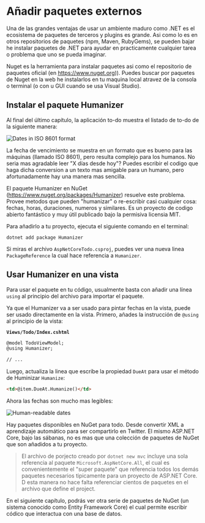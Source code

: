 # Añadir paquetes externos
Una de las grandes ventajas de usar un ambiente maduro como .NET es el ecosistema de paquetes de terceros y plugins es grande. Asi como lo es en otros repositorios de paquetes (npm, Maven, RubyGems), se pueden bajar he instalar paquetes de .NET para ayudar en practicamente cualquier tarea o problema que uno se pueda imaginar. 

Nuget es la herramienta para instalar paquetes asi como el repositorio de paquetes oficial (en https://www.nuget.org)). Puedes buscar por paquetes de Nuget en la web he instalarlos en tu maquina local atravez de la consola o terminal (o con u GUI cuando se usa Visual Studio).

## Instalar el paquete Humanizer
Al final del último capítulo, la aplicación to-do muestra el listado de to-do de la siguiente manera:

![Dates in ISO 8601 format](iso8601.png)

La fecha de vencimiento se muestra en un formato que es bueno para las máquinas (llamado ISO 8601), pero resulta complejo para los humanos. No seria mas agradable leer "X días desde hoy"? Puedes escribir el codigo que haga dicha conversion a un texto mas amigable para un humano, pero afortunadamente hay una manera mas sencilla.

El paquete Humanizer en NuGet (https://www.nuget.org/packages/Humanizer) resuelve este problema. Provee metodos que pueden "humanizar" o re-escribir casi cualquier cosa: fechas, horas, duraciones, numeros y similares. Es un proyecto de codigo abierto fantástico y muy útil publicado bajo la permisiva licensia MIT.

Para añadirlo a tu proyecto, ejecuta el siguiente comando en el terminal:

```
dotnet add package Humanizer
```

Si miras el archivo `AspNetCoreTodo.csproj`, puedes ver una nueva linea `PackageReference` la cual hace referencia a `Humanizer`.

## Usar Humanizer en una vista

Para usar el paquete en tu código, usualmente basta con añadir una línea `using` al principio del archivo para importar el paquete.

Ya que el Humanizer va a ser usado para pintar fechas en la vista, puede ser usado directamente en la vista. Primero, añades la instrucción de `@using` al principio de la vista:

**`Views/Todo/Index.cshtml`**

```html
@model TodoViewModel;
@using Humanizer;

// ...
```

Luego, actualiza la linea que escribe la propiedad `DueAt` para usar el método de Huminizar `Humanize`:

```html
<td>@item.DueAt.Humanize()</td>
```

Ahora las fechas son mucho mas legibles:

![Human-readable dates](friendly-dates.png)

Hay paquetes disponibles en NuGet para todo. Desde convertir XML a aprendizaje automático para ser compartirlo en Twitter. El mismo ASP.NET Core, bajo las sábanas, no es mas que una colección de paquetes de NuGet que son añadidos a tu proyecto.

> El archivo de porjecto creado por `dotnet new mvc` incluye una sola referencia al paquete `Microsoft.AspNetCore.All`, el cual es convenientemente el "super paquete" que referencia todos los demás paquetes necesarios tipicamente para un proyecto de ASP.NET Core. D esta manera no hace falta referenciar cientos de paquetes en el archivo que define el project.

En el siguiente capítulo, podrás ver otra serie de paquetes de NuGet (un sistema conocido como Entity Framework Core) el cual permite escribir códico que interactua con una base de datos.
